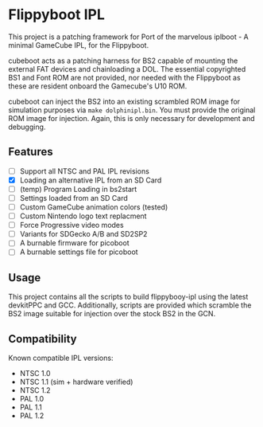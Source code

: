 # Flippyboot IPL

This project is a patching framework for 
Port of the marvelous iplboot - A minimal GameCube IPL, for the Flippyboot.

cubeboot acts as a patching harness for BS2 capable of mounting the external
FAT devices and chainloading a DOL. The essential copyrighted BS1 and Font ROM 
are not provided, nor needed with the Flippyboot as these are resident onboard 
the Gamecube's U10 ROM.

cubeboot can inject the BS2 into an existing scrambled ROM image for simulation
purposes via `make dolphinipl.bin`.  You must provide the original ROM image for 
injection.  Again, this is only necessary for development and debugging.

## Features
- [ ] Support all NTSC and PAL IPL revisions
- [x] Loading an alternative IPL from an SD Card
- [ ] (temp) Program Loading in bs2start
- [ ] Settings loaded from an SD Card
- [ ] Custom GameCube animation colors (tested)
- [ ] Custom Nintendo logo text replacment
- [ ] Force Progressive video modes
- [ ] Variants for SDGecko A/B and SD2SP2
- [ ] A burnable firmware for picoboot
- [ ] A burnable settings file for picoboot

## Usage

This project contains all the scripts to build flippybooy-ipl using the latest 
devkitPPC and GCC.  Additionally, scripts are provided which scramble the BS2
image suitable for injection over the stock BS2 in the GCN.

## Compatibility

Known compatible IPL versions:
- NTSC 1.0
- NTSC 1.1 (sim + hardware verified)
- NTSC 1.2
- PAL 1.0
- PAL 1.1
- PAL 1.2
